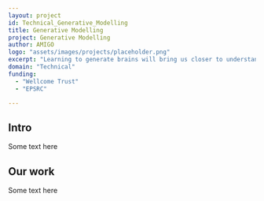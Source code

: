 ```yaml
---
layout: project
id: Technical_Generative_Modelling
title: Generative Modelling
project: Generative Modelling
author: AMIGO
logo: "assets/images/projects/placeholder.png"
excerpt: "Learning to generate brains will bring us closer to understanding them"
domain: "Technical"
funding:
  - "Wellcome Trust"
  - "EPSRC"

---
```


## Intro	

Some text here

## Our work

Some text here